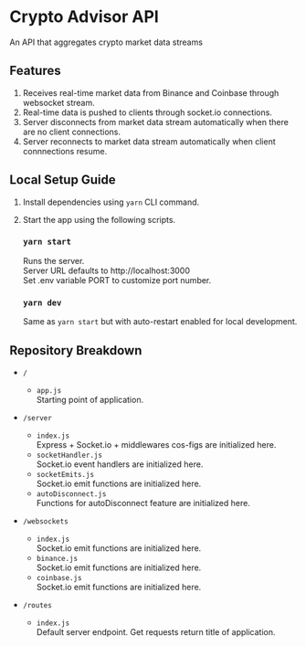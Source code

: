# Crypto Advisor API

An API that aggregates crypto market data streams

## Features

1. Receives real-time market data from Binance and Coinbase through websocket stream.
2. Real-time data is pushed to clients through socket.io connections.
3. Server disconnects from market data stream automatically when there are no client connections.
4. Server reconnects to market data stream automatically when client connnections resume.

## Local Setup Guide

1. Install dependencies using `yarn` CLI command.
2. Start the app using the following scripts.

   ### `yarn start`

   Runs the server.\
   Server URL defaults to http://localhost:3000\
   Set .env variable PORT to customize port number.

   ### `yarn dev`

   Same as `yarn start` but with auto-restart enabled for local development.

## Repository Breakdown

- `/`

  - `app.js`\
    Starting point of application.

- `/server`

  - `index.js`\
    Express + Socket.io + middlewares cos-figs are initialized here.
  - `socketHandler.js`\
    Socket.io event handlers are initialized here.
  - `socketEmits.js`\
    Socket.io emit functions are initialized here.
  - `autoDisconnect.js`\
    Functions for autoDisconnect feature are initialized here.

- `/websockets`

  - `index.js`\
    Socket.io emit functions are initialized here.
  - `binance.js`\
    Socket.io emit functions are initialized here.
  - `coinbase.js`\
    Socket.io emit functions are initialized here.

- `/routes`
  - `index.js`\
    Default server endpoint. Get requests return title of application.
